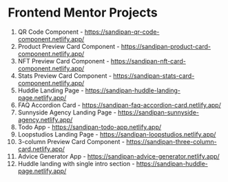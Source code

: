 # Frontend Mentor Projects

1. QR Code Component - https://sandipan-qr-code-component.netlify.app/
2. Product Preview Card Component - https://sandipan-product-card-component.netlify.app/
3. NFT Preview Card Component - https://sandipan-nft-card-component.netlify.app/
4. Stats Preview Card Component - https://sandipan-stats-card-component.netlify.app/
5. Huddle Landing Page - https://sandipan-huddle-landing-page.netlify.app/
6. FAQ Accordion Card - https://sandipan-faq-accordion-card.netlify.app/
7. Sunnyside Agency Landing Page - https://sandipan-sunnyside-agency.netlify.app/
8. Todo App - https://sandipan-todo-app.netlify.app/
9. Loopstudios Landing Page - https://sandipan-loopstudios.netlify.app/
10. 3-column Preview Card Component - https://sandipan-three-column-card.netlify.app/
11. Advice Generator App - https://sandipan-advice-generator.netlify.app/
12. Huddle landing with single intro section - https://sandipan-huddle-page.netlify.app/